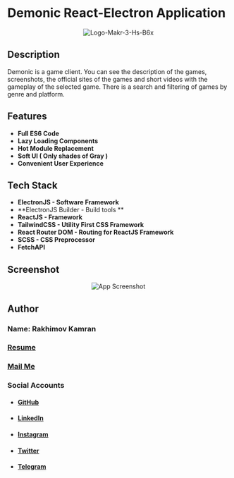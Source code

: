# Demonic React-Electron Application
<p align="center">
  <img src="https://i.ibb.co/W0sZJ6w/Logo-Makr-3-Hs-B6x.png" alt="Logo-Makr-3-Hs-B6x" border="0"/>
</p>

## Description
Demonic is a game client. You can see the description of the games, screenshots, the official sites of the games and short videos with the gameplay of the selected game. There is a search and filtering of games by genre and platform.

## Features

 - **Full ES6 Code**
 - **Lazy Loading Components**
 - **Hot Module Replacement**
 - **Soft UI ( Only shades of Gray )**
 - **Convenient User Experience**
 
## Tech Stack

 - **ElectronJS - Software Framework**
 - **ElectronJS Builder - Build tools **
 - **ReactJS - Framework**
 - **TailwindCSS - Utility First CSS Framework**
 - **React Router DOM - Routing for ReactJS Framework**
 - **SCSS - CSS Preprocessor**
 - **FetchAPI**
 
 ## Screenshot
<p align="center">
  <img alt='App Screenshot' src='https://i.ibb.co/34761VB/screenshot-localhost-3000-2020-07-08-12-19-04.png'>
</p>

## Author
### Name: Rakhimov Kamran
### [Resume](https://drive.google.com/open?id=1qeT1X0zbppAx6XoV0mzIPFx_yT3TtpSQ)
### <a href="mailto:rakhimovkamran@gmail.com">Mail Me</a>

### Social Accounts
 - #### [GitHub](https://github.com/rakhimovkamran)
 - #### [LinkedIn](https://linkedin.com/in/rakhimovkamran)
 - #### [Instagram](https://instagram.com/rakhimovkamran)
 - #### [Twitter](https://twitter.com/rakhimovkamran)
 - #### [Telegram](https://t.me/rakhimovkamran)
